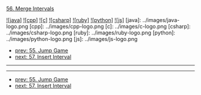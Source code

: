 [56. Merge Intervals](https://leetcode.com/problems/merge-intervals/)

[![java]](../java/056-merge-intervals.md)
[![cpp]](../cpp/056-merge-intervals.md)
[![c]](../c/056-merge-intervals.md)
[![csharp]](../csharp/056-merge-intervals.md)
[![ruby]](../ruby/056-merge-intervals.md)
[![python]](../python/056-merge-intervals.md)
[![js]](../js/056-merge-intervals.md)
[java]: ../images/java-logo.png
[cpp]: ../images/cpp-logo.png
[c]: ../images/c-logo.png
[csharp]: ../images/csharp-logo.png
[ruby]: ../images/ruby-logo.png
[python]: ../images/python-logo.png
[js]: ../images/js-logo.png

- [prev: 55. Jump Game](055-jump-game.md)
- [next: 57. Insert Interval](057-insert-interval.md)

---


---

- [prev: 55. Jump Game](055-jump-game.md)
- [next: 57. Insert Interval](057-insert-interval.md)
